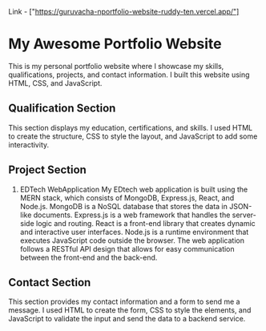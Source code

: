 Link - ["https://guruvacha-nportfolio-website-ruddy-ten.vercel.app/"]
# My Awesome Portfolio Website
This is my personal portfolio website where I showcase my skills, qualifications, projects, and contact information. I built this website using HTML, CSS, and JavaScript.

## Qualification Section
This section displays my education, certifications, and skills. I used HTML to create the structure, CSS to style the layout, and JavaScript to add some interactivity.

## Project Section
1. EDTech WebApplication
My EDtech web application is built using the MERN stack, which consists of MongoDB, Express.js, React, and Node.js.
 MongoDB is a NoSQL database that stores the data in JSON-like documents. Express.js is a web framework that handles the server-side logic and routing.
 React is a front-end library that creates dynamic and interactive user interfaces.
Node.js is a runtime environment that executes JavaScript code outside the browser.
The web application follows a RESTful API design that allows for easy communication between the front-end and the back-end.


## Contact Section
This section provides my contact information and a form to send me a message. I used HTML to create the form, CSS to style the elements, and JavaScript to validate the input and send the data to a backend service.

